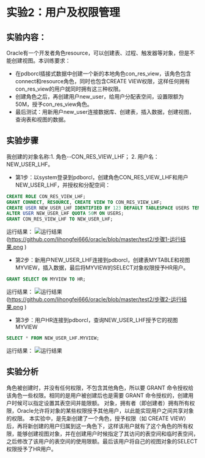 # 实验2：用户及权限管理

## 实验内容：
Oracle有一个开发者角色resource，可以创建表、过程、触发器等对象，但是不能创建视图。本训练要求：
- 在pdborcl插接式数据中创建一个新的本地角色con_res_view，该角色包含connect和resource角色，同时也包含CREATE VIEW权限，这样任何拥有con_res_view的用户就同时拥有这三种权限。
- 创建角色之后，再创建用户new_user，给用户分配表空间，设置限额为50M，授予con_res_view角色。
- 最后测试：用新用户new_user连接数据库、创建表，插入数据，创建视图，查询表和视图的数据。

## 实验步骤

我创建的对象名称:1. 角色--CON_RES_VIEW_LHF； 2. 用户名：NEW_USER_LHF。

- 第1步：以system登录到pdborcl，创建角色CON_RES_VIEW_LHF和用户NEW_USER_LHF，并授权和分配空间：

```sql
CREATE ROLE CON_RES_VIEW_LHF;
GRANT CONNECT, RESOURCE, CREATE VIEW TO CON_RES_VIEW_LHF;
CREATE USER NEW_USER_LHF IDENTIFIED BY 123 DEFAULT TABLESPACE USERS TEMPORARY TABLESPACE TEMP;
ALTER USER NEW_USER_LHF QUOTA 50M ON USERS;	
GRANT CON_RES_VIEW_LHF TO NEW_USER_LHF;	
```

运行结果：
![运行结果](https://github.com/lihongfei666/oracle/blob/master/test2/步骤1-代码.png )
(https://github.com/lihongfei666/oracle/blob/master/test2/步骤1-运行结果.png )


- 第2步：新用户NEW_USER_LHF连接到pdborcl，创建表MYTABLE和视图MYVIEW，插入数据，最后将MYVIEW的SELECT对象权限授予HR用户。

```sql
GRANT SELECT ON MYVIEW TO HR;
```

运行结果：
![运行结果](https://github.com/lihongfei666/oracle/blob/master/test2/步骤2-代码.png )
(https://github.com/lihongfei666/oracle/blob/master/test2/步骤2-运行结果.png )

 

- 第3步：用户HR连接到pdborcl，查询NEW_USER_LHF授予它的视图MYVIEW

```sql
SELECT * FROM NEW_USER_LHF.MYVIEW;
```

运行结果：
![运行结果](https://github.com/lihongfei666/oracle/blob/master/test2/步骤3-运行结果.png )


## 实验分析
角色被创建时，并没有任何权限，不包含其他角色，所以要 GRANT 命令授权给该角色一些权限。相同的是用户被创建后也是需要 GRANT 命令授权的，创建用户时候可以指定设置其表空间并能限额。
对象，拥有者（即创建者）拥有所有权限，Oracle允许将对象的某些权限授予其他用户，以此能实现用户之间共享对象的权限。
本实验中，是先新创建了一个角色，授予权限（如 CREATE VIEW）后，再将新创建的用户归属到这一角色下，这样该用户就有了这个角色的所有权限，能够创建视图对象，并在创建用户时候指定了其访问的表空间和临时表空间，之后修改了该用户的表空间的使用限额。最后该用户将自己的视图对象的SELECT权限授予了HR用户。

